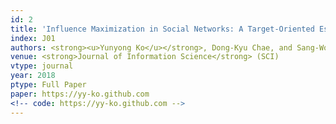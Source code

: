 ```yaml
---
id: 2
title: 'Influence Maximization in Social Networks: A Target-Oriented Estimation'
index: J01
authors: <strong><u>Yunyong Ko</u></strong>, Dong-Kyu Chae, and Sang-Wook Kim
venue: <strong>Journal of Information Science</strong> (SCI)
vtype: journal
year: 2018
ptype: Full Paper
paper: https://yy-ko.github.com
<!-- code: https://yy-ko.github.com -->
---
```



